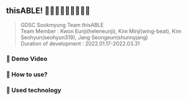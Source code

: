 ## thisABLE! 🥥👩‍🦼🧑🏽‍🦼👨🏼‍🦼

> GDSC Sookmyung Team thisABLE <br />
> Team Member : Kwon Eunji(heleneunji), Kim Minji(wing-beat), Kim Seohyun(seohyun319), Jang Seongeun(shunnyjang) <br />
> Duration of development : 2022.01.17-2022.03.31

### 🥥 Demo Video

### 🥥 How to use?


### 🥥 Used technology
